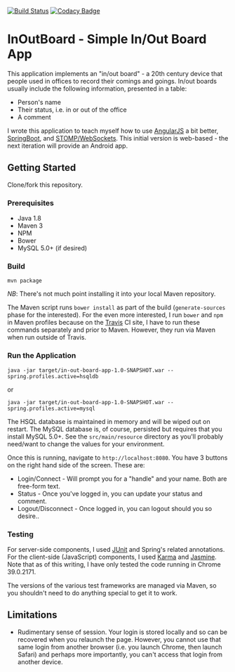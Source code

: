 [![Build Status](https://travis-ci.org/njacobs5074/InOutBoard.svg?branch=master)](https://travis-ci.org/njacobs5074/InOutBoard)
[![Codacy Badge](https://www.codacy.com/project/badge/008a969a845f495994c2ea473f786eb7)](https://www.codacy.com/public/nick_3/InOutBoard)
# InOutBoard - Simple In/Out Board App #

This application implements an "in/out board" - a 20th century device that people used in offices to record
their comings and goings. In/out boards usually include the following information, presented in a table:
* Person's name
* Their status, i.e. in or out of the office
* A comment

I wrote this application to teach myself how to use [AngularJS](https://angularjs.org/) a bit better, [SpringBoot](http://projects.spring.io/spring-boot/), and [STOMP/WebSockets](http://jmesnil.net/stomp-websocket/doc/).
This initial version is web-based - the next iteration will provide an Android app.

## Getting Started

Clone/fork this repository.

### Prerequisites

* Java 1.8
* Maven 3
* NPM
* Bower
* MySQL 5.0+ (if desired)

### Build
`mvn package`

*NB*: There's not much point installing it into your local Maven repository.

The Maven script runs `bower install` as part of the build (`generate-sources` phase for the interested).  For the even more interested, I run `bower` and `npm` in Maven profiles because on the [Travis](https://travis-ci.org) CI site, I have to run these commands separately and prior to Maven.  However, they run via Maven when run outside of Travis.

### Run the Application

`java -jar target/in-out-board-app-1.0-SNAPSHOT.war --spring.profiles.active=hsqldb`

or

`java -jar target/in-out-board-app-1.0-SNAPSHOT.war --spring.profiles.active=mysql`

The HSQL database is maintained in memory and will be wiped out on restart.  The MySQL database is, of course,
persisted but requires that you install MySQL 5.0+.  See the `src/main/resource` directory as you'll probably
need/want to change the values for your environment.

Once this is running, navigate to `http://localhost:8080`.  You have 3 buttons on the right hand side of
the screen.  These are:

* Login/Connect - Will prompt you for a "handle" and your name.  Both are free-form text.
* Status - Once you've logged in, you can update your status and comment.
* Logout/Disconnect - Once logged in, you can logout should you so desire..

### Testing
For server-side components, I used [JUnit](http://junit.org/) and Spring's related annotations.  For the client-side (JavaScript) components, I used [Karma](http://karma-runner.github.io/0.12/index.html) and [Jasmine](http://jasmine.github.io/2.0/introduction.html).  Note that as of this writing, I have only tested the code running in Chrome 39.0.2171.

The versions of the various test frameworks are managed via Maven, so you shouldn't need to do anything special to get it to work.

## Limitations
* Rudimentary sense of session.  Your login is stored locally and so can be recovered when you relaunch the page.  However, you cannot use that same login from another browser (i.e. you launch Chrome, then launch Safari) and perhaps more importantly, you can't access that login from another device.
